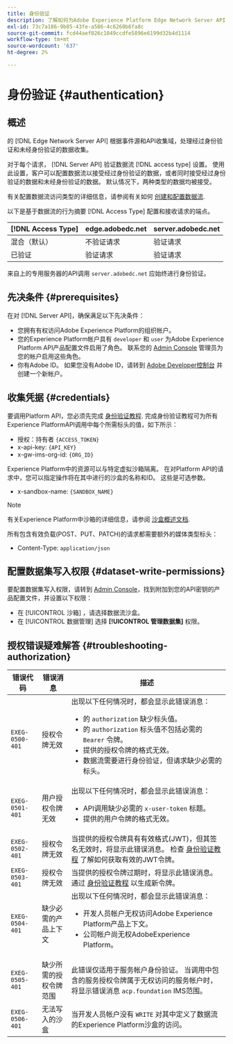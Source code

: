 ```yaml
---
title: 身份验证
description: 了解如何为Adobe Experience Platform Edge Network Server API配置身份验证。
exl-id: 73c7a186-9b85-43fe-a586-4c6260b6fa8c
source-git-commit: fcd44aef026c1049ccdfe5896e6199d32b4d1114
workflow-type: tm+mt
source-wordcount: '637'
ht-degree: 2%

---
```


# 身份验证 {#authentication}

## 概述

的 [!DNL Edge Network Server API] 根据事件源和API收集域，处理经过身份验证和未经身份验证的数据收集。

对于每个请求， [!DNL Server API] 验证数据流 [!DNL access type] 设置。 使用此设置，客户可以配置数据流以接受经过身份验证的数据，或者同时接受经过身份验证的数据和未经身份验证的数据。 默认情况下，两种类型的数据均被接受。

有关配置数据流访问类型的详细信息，请参阅有关如何 [创建和配置数据流](../edge/datastreams/overview.md#create).

以下是基于数据流的行为摘要 [!DNL Access Type] 配置和接收请求的端点。

| [!DNL Access Type] | edge.adobedc.net | server.adobedc.net |
|-----------------|-------------------------------|-----------------------|
| 混合（默认） | 不验证请求 | 验证请求 |
| 已验证 | 验证请求 | 验证请求 |

来自上的专用服务器的API调用 `server.adobedc.net` 应始终进行身份验证。

## 先决条件 {#prerequisites}

在对 [!DNL Server API]，确保满足以下先决条件：

* 您拥有有权访问Adobe Experience Platform的组织帐户。
* 您的Experience Platform帐户具有 `developer` 和 `user` 为Adobe Experience Platform API产品配置文件启用了角色。 联系您的 [Admin Console](../access-control/home.md) 管理员为您的帐户启用这些角色。
* 你有Adobe ID。 如果您没有Adobe ID，请转到 [Adobe Developer控制台](https://developer.adobe.com/console) 并创建一个新帐户。

## 收集凭据 {#credentials}

要调用Platform API，您必须先完成 [身份验证教程](../landing/api-authentication.md). 完成身份验证教程可为所有Experience PlatformAPI调用中每个所需标头的值，如下所示：

* 授权：持有者 `{ACCESS_TOKEN}`
* x-api-key: `{API_KEY}`
* x-gw-ims-org-id: `{ORG_ID}`

Experience Platform中的资源可以与特定虚拟沙箱隔离。 在对Platform API的请求中，您可以指定操作将在其中进行的沙盒的名称和ID。 这些是可选参数。

* x-sandbox-name: `{SANDBOX_NAME}`

>[!NOTE]
>
>有关Experience Platform中沙箱的详细信息，请参阅 [沙盒概述文档](../sandboxes/home.md).

所有包含有效负载(POST、PUT、PATCH)的请求都需要额外的媒体类型标头：

* Content-Type: `application/json`

## 配置数据集写入权限 {#dataset-write-permissions}

要配置数据集写入权限，请转到 [Admin Console](https://adminconsole.adobe.com)，找到附加到您的API密钥的产品配置文件，并设置以下权限：

* 在 [!UICONTROL 沙箱] ，请选择数据流沙盒。
* 在 [!UICONTROL 数据管理] 选择 **[!UICONTROL 管理数据集]** 权限。

## 授权错误疑难解答 {#troubleshooting-authorization}

| 错误代码 | 错误消息 | 描述 |
| --- | --- | --- |
| `EXEG-0500-401` | 授权令牌无效 | 出现以下任何情况时，都会显示此错误消息：  <ul><li>的 `authorization` 缺少标头值。</li><li>的 `authorization` 标头值不包括必需的 `Bearer` 令牌。</li><li>提供的授权令牌的格式无效。</li><li>数据流需要进行身份验证，但请求缺少必需的标头。</li></ul> |
| `EXEG-0501-401` | 用户授权令牌无效 | 出现以下任何情况时，都会显示此错误消息： <ul><li>API调用缺少必需的 `x-user-token` 标题。</li><li>提供的用户令牌的格式无效。</li></ul> |
| `EXEG-0502-401` | 授权令牌无效 | 当提供的授权令牌具有有效格式(JWT)，但其签名无效时，将显示此错误消息。 检查 [身份验证教程](../landing/api-authentication.md) 了解如何获取有效的JWT令牌。 |
| `EXEG-0503-401` | 授权令牌无效 | 当提供的授权令牌过期时，将显示此错误消息。 通过 [身份验证教程](../landing/api-authentication.md) 以生成新令牌。 |
| `EXEG-0504-401` | 缺少必需的产品上下文 | 出现以下任何情况时，都会显示此错误消息：  <ul><li>开发人员帐户无权访问Adobe Experience Platform产品上下文。</li><li>公司帐户尚无权AdobeExperience Platform。</li></ul> |
| `EXEG-0505-401` | 缺少所需的授权令牌范围 | 此错误仅适用于服务帐户身份验证。 当调用中包含的服务授权令牌属于无权访问的服务帐户时，将显示错误消息 `acp.foundation` IMS范围。 |
| `EXEG-0506-401` | 无法写入的沙盒 | 当开发人员帐户没有 `WRITE` 对其中定义了数据流的Experience Platform沙盒的访问。 |
